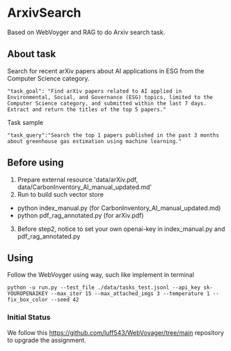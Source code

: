 # ArxivSearch
Based on WebVoyger and RAG to do Arxiv search task.

## About task
Search for recent arXiv papers about AI applications in ESG from the Computer Science category.
```
"task_goal": "Find arXiv papers related to AI applied in Environmental, Social, and Governance (ESG) topics, limited to the Computer Science category, and submitted within the last 7 days. Extract and return the titles of the top 5 papers."
```
Task sample
```
"task_query":"Search the top 1 papers published in the past 3 months about greenhouse gas estimation using machine learning."
```
## Before using
1. Prepare external resource 'data/arXiv.pdf, data/CarbonInventory_AI_manual_updated.md'
2. Run to build such vector store
- python index_manual.py (for CarbonInventory_AI_manual_updated.md)
- python pdf_rag_annotated.py (for arXiv.pdf)
3. Before step2, notice to set your own openai-key in index_manual.py and pdf_rag_annotated.py

## Using 
Follow the WebVoyger using way, such like implement in terminal
```
python -u run.py --test_file ./data/tasks_test.jsonl --api_key sk-YOUROPENAIKEY --max_iter 15 --max_attached_imgs 3 --temperature 1 --fix_box_color --seed 42
```
### Initial Status
We follow this https://github.com/luff543/WebVoyager/tree/main repository to upgrade the assignment.
